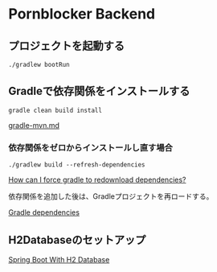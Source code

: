 # Pornblocker Backend


## プロジェクトを起動する

```shell
./gradlew bootRun
```

## Gradleで依存関係をインストールする


```shell
gradle clean build install
```

[gradle-mvn.md](https://gist.github.com/diegopacheco/a95fcd991825a607fffb)

### 依存関係をゼロからインストールし直す場合

```shell
./gradlew build --refresh-dependencies
```

[How can I force gradle to redownload dependencies?](https://stackoverflow.com/questions/13565082/how-can-i-force-gradle-to-redownload-dependencies)


依存関係を追加した後は、Gradleプロジェクトを再ロードする。

[Gradle dependencies](https://www.jetbrains.com/idea/guide/tutorials/working-with-gradle/gradle-dependencies/)


## H2Databaseのセットアップ

[Spring Boot With H2 Database](https://www.baeldung.com/spring-boot-h2-database)